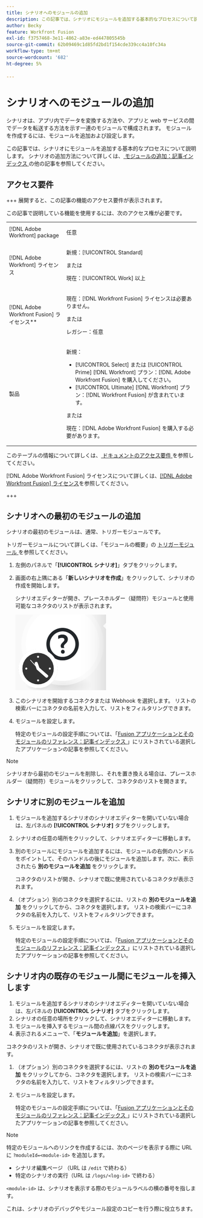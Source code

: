 ```yaml
---
title: シナリオへのモジュールの追加
description: この記事では、シナリオにモジュールを追加する基本的なプロセスについて説明します。
author: Becky
feature: Workfront Fusion
exl-id: f3757468-3e11-4862-a83e-ed447805545b
source-git-commit: 62b09469c1d85fd2bd1f154cde339cc4a10fc34a
workflow-type: tm+mt
source-wordcount: '682'
ht-degree: 5%

---
```


# シナリオへのモジュールの追加

シナリオは、アプリ内でデータを変換する方法や、アプリと web サービスの間でデータを転送する方法を示す一連のモジュールで構成されます。 モジュールを作成するには、モジュールを追加および設定します。

この記事では、シナリオにモジュールを追加する基本的なプロセスについて説明します。 シナリオの追加方法について詳しくは、[ モジュールの追加：記事インデックス ](/help/workfront-fusion/create-scenarios/add-modules/add-modules-toc.md) の他の記事を参照してください。

## アクセス要件

+++ 展開すると、この記事の機能のアクセス要件が表示されます。

この記事で説明している機能を使用するには、次のアクセス権が必要です。

<table style="table-layout:auto">
 <col> 
 <col> 
 <tbody> 
  <tr> 
   <td role="rowheader">[!DNL Adobe Workfront] package</td> 
   <td> <p>任意</p> </td> 
  </tr> 
  <tr data-mc-conditions=""> 
   <td role="rowheader">[!DNL Adobe Workfront] ライセンス</td> 
   <td> <p>新規：[!UICONTROL Standard]</p><p>または</p><p>現在：[!UICONTROL Work] 以上</p> </td> 
  </tr> 
  <tr> 
   <td role="rowheader">[!DNL Adobe Workfront Fusion] ライセンス**</td> 
   <td>
   <p>現在：[!DNL Workfront Fusion] ライセンスは必要ありません。</p>
   <p>または</p>
   <p>レガシー：任意 </p>
   </td> 
  </tr> 
  <tr> 
   <td role="rowheader">製品</td> 
   <td>
   <p>新規：</p> <ul><li>[!UICONTROL Select] または [!UICONTROL Prime] [!DNL Workfront] プラン：[!DNL Adobe Workfront Fusion] を購入してください。</li><li>[!UICONTROL Ultimate] [!DNL Workfront] プラン：[!DNL Workfront Fusion] が含まれています。</li></ul>
   <p>または</p>
   <p>現在：[!DNL Adobe Workfront Fusion] を購入する必要があります。</p>
   </td> 
  </tr>
 </tbody> 
</table>

このテーブルの情報について詳しくは、[ ドキュメントのアクセス要件 ](/help/workfront-fusion/references/licenses-and-roles/access-level-requirements-in-documentation.md) を参照してください。

[!DNL Adobe Workfront Fusion] ライセンスについて詳しくは、[[!DNL Adobe Workfront Fusion] ライセンス](/help/workfront-fusion/set-up-and-manage-workfront-fusion/licensing-operations-overview/license-automation-vs-integration.md)を参照してください。

+++

## シナリオへの最初のモジュールの追加

シナリオの最初のモジュールは、通常、トリガーモジュールです。

トリガーモジュールについて詳しくは、「モジュールの概要」の [トリガーモジュール ](/help/workfront-fusion/get-started-with-fusion/understand-fusion/module-overview.md#trigger-modules) を参照してください。

1. 左側のパネルで「**[!UICONTROL シナリオ]**」タブをクリックします。
1. 画面の右上隅にある「**新しいシナリオを作成**」をクリックして、シナリオの作成を開始します。

   シナリオエディターが開き、プレースホルダー（疑問符）モジュールと使用可能なコネクタのリストが表示されます。

   ![ プレースホルダーモジュール ](assets/placeholder-module.png)

1. このシナリオを開始するコネクタまたは Webhook を選択します。 リストの検索バーにコネクタの名前を入力して、リストをフィルタリングできます。
1. モジュールを設定します。

   特定のモジュールの設定手順については、「[Fusion アプリケーションとそのモジュールのリファレンス：記事インデックス ](/help/workfront-fusion/references/apps-and-modules/apps-and-modules-toc.md)」にリストされている選択したアプリケーションの記事を参照してください。

>[!NOTE]
>
>シナリオから最初のモジュールを削除し、それを置き換える場合は、プレースホルダー（疑問符）モジュールをクリックして、コネクタのリストを開きます。

## シナリオに別のモジュールを追加

1. モジュールを追加するシナリオのシナリオエディターを開いていない場合は、左パネルの **[!UICONTROL シナリオ]** タブをクリックします。
1. シナリオの任意の場所をクリックして、シナリオエディターに移動します。
1. 別のモジュールにモジュールを追加するには、モジュールの右側のハンドルをポイントして、そのハンドルの後にモジュールを追加します。次に、表示されたら **別のモジュールを追加** をクリックします。

   コネクタのリストが開き、シナリオで既に使用されているコネクタが表示されます。

1. （オプション）別のコネクタを選択するには、リストの **別のモジュールを追加** をクリックしてから、コネクタを選択します。 リストの検索バーにコネクタの名前を入力して、リストをフィルタリングできます。
1. モジュールを設定します。

   特定のモジュールの設定手順については、「[Fusion アプリケーションとそのモジュールのリファレンス：記事インデックス ](/help/workfront-fusion/references/apps-and-modules/apps-and-modules-toc.md)」にリストされている選択したアプリケーションの記事を参照してください。

## シナリオ内の既存のモジュール間にモジュールを挿入します

1. モジュールを追加するシナリオのシナリオエディターを開いていない場合は、左パネルの **[!UICONTROL シナリオ]** タブをクリックします。
1. シナリオの任意の場所をクリックして、シナリオエディターに移動します。
1. モジュールを挿入するモジュール間の点線パスをクリックします。
1. 表示されるメニューで、「**モジュールを追加**」を選択します。

コネクタのリストが開き、シナリオで既に使用されているコネクタが表示されます。

1. （オプション）別のコネクタを選択するには、リストの **別のモジュールを追加** をクリックしてから、コネクタを選択します。 リストの検索バーにコネクタの名前を入力して、リストをフィルタリングできます。
1. モジュールを設定します。

   特定のモジュールの設定手順については、「[Fusion アプリケーションとそのモジュールのリファレンス：記事インデックス ](/help/workfront-fusion/references/apps-and-modules/apps-and-modules-toc.md)」にリストされている選択したアプリケーションの記事を参照してください。

>[!NOTE]
>
>特定のモジュールへのリンクを作成するには、次のページを表示する際に URL に `?moduleId=<module-id>` を追加します。
>
>* シナリオ編集ページ （URL は `/edit` で終わる）
>* 特定のシナリオの実行（URL は `/logs/<log-id>` で終わる）
>
>`<module-id>` は、シナリオを表示する際のモジュールラベルの横の番号を指します。
>
>これは、シナリオのデバッグやモジュール設定のコピーを行う際に役立ちます。
